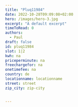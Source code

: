 ```yaml
---
title: "Pluq11984"
date: 2022-10-28T09:09:08+02:00
hero: /images/hero-3.jpg
excerpt: "A default excerpt"
timeToRead: 0
authors:
  - Paul
draft: false
id: pluq11984
slot: 1|2
kwh: na
priceperminute: na
freechargefor: na
onetimefee: na
country: de
locationname: locationname
street: street
zip_city: zip-city


---
```

